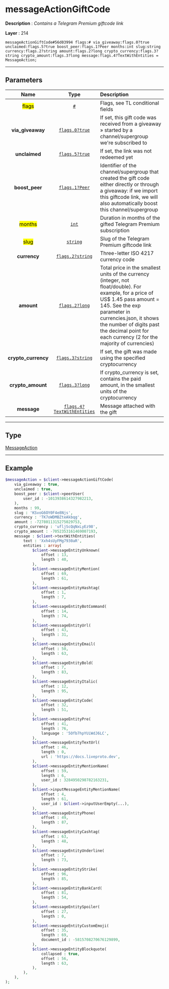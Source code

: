 # messageActionGiftCode

**Description** : *Contains a Telegram Premium giftcode link*

**Layer** : 214

```tl
messageActionGiftCode#56d03994 flags:# via_giveaway:flags.0?true unclaimed:flags.5?true boost_peer:flags.1?Peer months:int slug:string currency:flags.2?string amount:flags.2?long crypto_currency:flags.3?string crypto_amount:flags.3?long message:flags.4?TextWithEntities = MessageAction;
```

---

## Parameters

| Name | Type | Description |
| :---: | :---: | :--- |
| <mark>flags</mark> | [`#`](type/#) | Flags, see TL conditional fields |
| **via_giveaway** | [`flags.0?true`](type/true) | If set, this gift code was received from a giveaway » started by a channel/supergroup we're subscribed to |
| **unclaimed** | [`flags.5?true`](type/true) | If set, the link was not redeemed yet |
| **boost_peer** | [`flags.1?Peer`](type/Peer) | Identifier of the channel/supergroup that created the gift code either directly or through a giveaway: if we import this giftcode link, we will also automatically boost this channel/supergroup |
| <mark>months</mark> | [`int`](type/int) | Duration in months of the gifted Telegram Premium subscription |
| <mark>slug</mark> | [`string`](type/string) | Slug of the Telegram Premium giftcode link |
| **currency** | [`flags.2?string`](type/string) | Three-letter ISO 4217 currency code |
| **amount** | [`flags.2?long`](type/long) | Total price in the smallest units of the currency (integer, not float/double). For example, for a price of US$ 1.45 pass amount = 145. See the exp parameter in currencies.json, it shows the number of digits past the decimal point for each currency (2 for the majority of currencies) |
| **crypto_currency** | [`flags.3?string`](type/string) | If set, the gift was made using the specified cryptocurrency |
| **crypto_amount** | [`flags.3?long`](type/long) | If crypto_currency is set, contains the paid amount, in the smallest units of the cryptocurrency |
| **message** | [`flags.4?TextWithEntities`](type/TextWithEntities) | Message attached with the gift |

---

## Type

[MessageAction](type/MessageAction)

---

## Example

```php
$messageAction = $client->messageActionGiftCode(
	via_giveaway : true,
	unclaimed : true,
	boost_peer : $client->peerUser(
		user_id : -1013938614327982213,
	),
	months : 99,
	slug : 'KSvoG6OY0F4e8Njs',
	currency : 'TK7oWDMBZteAkbqg',
	amount : -7278011315275029753,
	crypto_currency : 'ufljScQqNxLyEz98',
	crypto_amount : -7052353161469007193,
	message : $client->textWithEntities(
		text : 'Xxh4sUyFMg7930aR',
		entities : array(
			$client->messageEntityUnknown(
				offset : 13,
				length : 40,
			),
			$client->messageEntityMention(
				offset : 69,
				length : 61,
			),
			$client->messageEntityHashtag(
				offset : 1,
				length : 7,
			),
			$client->messageEntityBotCommand(
				offset : 14,
				length : 74,
			),
			$client->messageEntityUrl(
				offset : 43,
				length : 31,
			),
			$client->messageEntityEmail(
				offset : 50,
				length : 63,
			),
			$client->messageEntityBold(
				offset : 7,
				length : 83,
			),
			$client->messageEntityItalic(
				offset : 12,
				length : 95,
			),
			$client->messageEntityCode(
				offset : 32,
				length : 51,
			),
			$client->messageEntityPre(
				offset : 41,
				length : 76,
				language : '5Ofb7hpYUiWdJ6LC',
			),
			$client->messageEntityTextUrl(
				offset : 46,
				length : 0,
				url : 'https://docs.liveproto.dev',
			),
			$client->messageEntityMentionName(
				offset : 59,
				length : 6,
				user_id : 3284950298782163231,
			),
			$client->inputMessageEntityMentionName(
				offset : 4,
				length : 61,
				user_id : $client->inputUserEmpty(...),
			),
			$client->messageEntityPhone(
				offset : 49,
				length : 87,
			),
			$client->messageEntityCashtag(
				offset : 63,
				length : 48,
			),
			$client->messageEntityUnderline(
				offset : 7,
				length : 73,
			),
			$client->messageEntityStrike(
				offset : 96,
				length : 85,
			),
			$client->messageEntityBankCard(
				offset : 81,
				length : 54,
			),
			$client->messageEntitySpoiler(
				offset : 27,
				length : 0,
			),
			$client->messageEntityCustomEmoji(
				offset : 35,
				length : 69,
				document_id : -5815708270676129899,
			),
			$client->messageEntityBlockquote(
				collapsed : true,
				offset : 56,
				length : 63,
			),
		),
	),
);
```